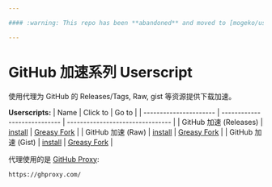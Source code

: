 ```yaml
---

#### :warning: This repo has been **abandoned** and moved to [mogeko/userscripts](https://github.com/mogeko/userscripts). :warning:

---
```


# GitHub 加速系列 Userscript

使用代理为 GitHub 的 Releases/Tags, Raw, gist 等资源提供下载加速。

**Userscripts:**
| Name                   | Click to                     | Go to                            |
| ---------------------- | ---------------------------- | -------------------------------- |
| GitHub 加速 (Releases) | [install][dl_agent_releases] | [Greasy Fork][gf_agent_releases] |
| GitHub 加速 (Raw)      | [install][dl_agent_raw]      | [Greasy Fork][gf_agent_raw]      |
| GitHub 加速 (Gist)     | [install][dl_agent_gist]     | [Greasy Fork][gf_agent_gist]     |

代理使用的是 [GitHub Proxy](https://ghproxy.com/):
```
https://ghproxy.com/
```


[gf_agent_gist]:     https://greasyfork.org/zh-CN/scripts/427309-github-%E5%8A%A0%E9%80%9F-gist
[dl_agent_gist]:     https://cdn.jsdelivr.net/gh/Mogeko/userscript-ghproxy@master/agentGistRaw/agentGistRaw.user.js
[gf_agent_raw]:      https://greasyfork.org/zh-CN/scripts/427303-github-%E5%8A%A0%E9%80%9F-raw
[dl_agent_raw]:      https://cdn.jsdelivr.net/gh/Mogeko/userscript-ghproxy@master/agentRaw/agentRaw.user.js
[gf_agent_releases]: https://greasyfork.org/zh-CN/scripts/427230-github-%E5%8A%A0%E9%80%9F-releases
[dl_agent_releases]: https://cdn.jsdelivr.net/gh/Mogeko/userscript-ghproxy@master/agentReleases/agentReleases.user.js
